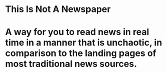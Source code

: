 # This Is Not A Newspaper

# A way for you to read news in real time in a manner that is unchaotic, in comparison to the landing pages of most traditional news sources.
